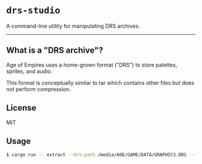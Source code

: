# `drs-studio`

A command-line utility for manipulating DRS archives.

---

## What is a "DRS archive"?

Age of Empires uses a home-grown format ("DRS") to store palettes, sprites, and audio.

This format is conceptually similar to tar which contains other files but does not perform compression.

## License

MIT

## Usage

```sh
$ cargo run -- extract --drs-path /media/AOE/GAME/DATA/GRAPHICS.DRS --file-name 00412.slp
```

